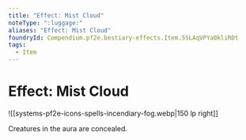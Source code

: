 ```yaml
---
title: "Effect: Mist Cloud"
noteType: ":luggage:"
aliases: "Effect: Mist Cloud"
foundryId: Compendium.pf2e.bestiary-effects.Item.5SLAqVPYa0kliRDt
tags:
  - Item
---
```


# Effect: Mist Cloud
![[systems-pf2e-icons-spells-incendiary-fog.webp|150 lp right]]

Creatures in the aura are concealed.
